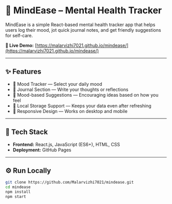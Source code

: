# 🌿 MindEase – Mental Health Tracker

MindEase is a simple React-based mental health tracker app that helps users log their mood, jot quick journal notes, and get friendly suggestions for self-care.

**🔗 Live Demo:** [https://malarvizhi7021.github.io/mindease/](https://malarvizhi7021.github.io/mindease/)

---

## ✨ Features
- 🧠 Mood Tracker — Select your daily mood
- 📝 Journal Section — Write your thoughts or reflections
- 🌈 Mood-based Suggestions — Encouraging ideas based on how you feel
- 💾 Local Storage Support — Keeps your data even after refreshing
- 📱 Responsive Design — Works on desktop and mobile

---

## 🧰 Tech Stack
- **Frontend:** React.js, JavaScript (ES6+), HTML, CSS  
- **Deployment:** GitHub Pages  

---

## ⚙️ Run Locally
```bash
git clone https://github.com/Malarvizhi7021/mindease.git
cd mindease
npm install
npm start
